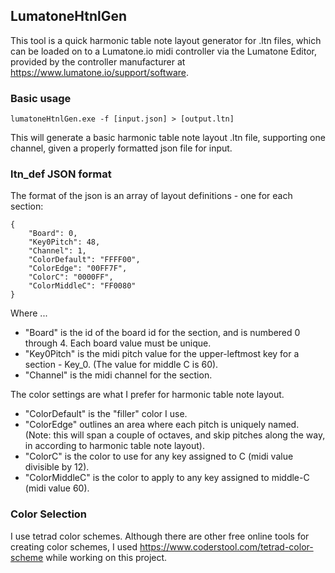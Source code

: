 ## LumatoneHtnlGen

This tool is a quick harmonic table note layout generator for .ltn files, which can be loaded on to a Lumatone.io midi controller via the Lumatone Editor, provided by the controller manufacturer at https://www.lumatone.io/support/software. 

### Basic usage

    lumatoneHtnlGen.exe -f [input.json] > [output.ltn]
 
This will generate a basic harmonic table note layout .ltn file, supporting one channel, given a properly formatted json file for input.

### ltn_def JSON format

The format of the json is an array of layout definitions - one for each section:

    {
        "Board": 0,
        "Key0Pitch": 48,
        "Channel": 1,
        "ColorDefault": "FFFF00",
        "ColorEdge": "00FF7F",
        "ColorC": "0000FF",
        "ColorMiddleC": "FF0080"
    }

Where ...

- "Board" is the id of the board id for the section, and is numbered 0 through 4. Each board value must be unique.
- "Key0Pitch" is the midi pitch value for the upper-leftmost key for a section - Key_0. (The value for middle C is 60).
- "Channel" is the midi channel for the section.

The color settings are what I prefer for harmonic table note layout.

- "ColorDefault" is the "filler" color I use.
- "ColorEdge" outlines an area where each pitch is uniquely named. (Note: this will span a couple of octaves, and skip pitches along the way, in according to harmonic table note layout).
- "ColorC" is the color to use for any key assigned to C (midi value divisible by 12).
- "ColorMiddleC" is the color to apply to any key assigned to middle-C (midi value 60).

### Color Selection

I use tetrad color schemes. Although there are other free online tools for creating color schemes, I used https://www.coderstool.com/tetrad-color-scheme while working on this project.
